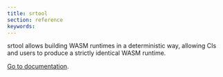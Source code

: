 ```yaml
---
title: srtool
section: reference
keywords:
---
```

srtool allows building WASM runtimes in a deterministic way, allowing CIs and users to produce a strictly identical WASM runtime.

[Go to documentation](https://github.com/paritytech/srtool). 